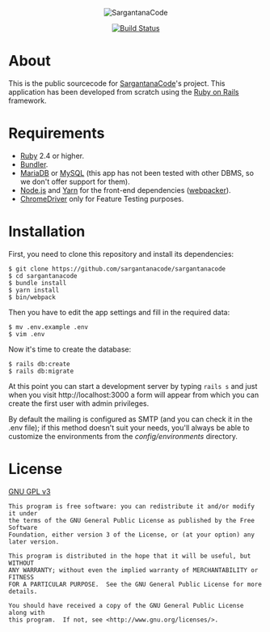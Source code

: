 <p align="center">
    <img src="http://sargantanacode.es/uploads/sargantanacode-g.png" alt="SargantanaCode" />
</p>

<p align="center">
    <a href="https://travis-ci.org/sargantanacode/sargantanacode/">
        <img src="https://travis-ci.org/sargantanacode/sargantanacode.svg?branch=master" alt="Build Status"/>
    </a>
</p>

# About
This is the public sourcecode for [SargantanaCode](http://sargantanacode.es)'s project. This application has been developed from scratch using the [Ruby on Rails](https://rubyonrails.org/) framework.

# Requirements
* [Ruby](https://www.ruby-lang.org) 2.4 or higher.
* [Bundler](https://bundler.io/).
* [MariaDB](https://mariadb.org/) or [MySQL](https://www.mysql.com/) (this app has not been tested with other DBMS, so we don't offer support for them).
* [Node.js](https://nodejs.org) and [Yarn](https://yarnpkg.com) for the front-end dependencies ([webpacker](https://github.com/rails/webpacker)).
* [ChromeDriver](http://chromedriver.chromium.org/) only for Feature Testing purposes.

# Installation
First, you need to clone this repository and install its dependencies:
```console
$ git clone https://github.com/sargantanacode/sargantanacode
$ cd sargantanacode
$ bundle install
$ yarn install
$ bin/webpack
```
Then you have to edit the app settings and fill in the required data:
```console
$ mv .env.example .env
$ vim .env
```
Now it's time to create the database:
```console
$ rails db:create
$ rails db:migrate
```
At this point you can start a development server by typing `rails s` and just when you visit http://localhost:3000 a form will appear from which you can create the first user with admin privileges.

By default the mailing is configured as SMTP (and you can check it in the .env file); if this method doesn't suit your needs, you'll always be able to customize the environments from the *config/environments* directory.

# License
[GNU GPL v3](LICENSE.txt)

    This program is free software: you can redistribute it and/or modify it under
    the terms of the GNU General Public License as published by the Free Software
    Foundation, either version 3 of the License, or (at your option) any later version.

    This program is distributed in the hope that it will be useful, but WITHOUT
    ANY WARRANTY; without even the implied warranty of MERCHANTABILITY or FITNESS
    FOR A PARTICULAR PURPOSE.  See the GNU General Public License for more details.

    You should have received a copy of the GNU General Public License along with
    this program.  If not, see <http://www.gnu.org/licenses/>.

